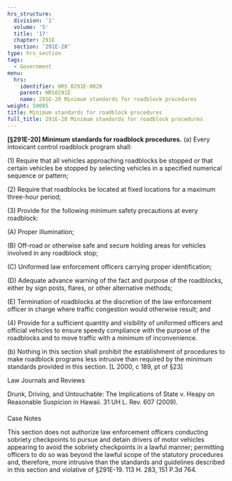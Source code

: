 ```yaml
---
hrs_structure:
  division: '1'
  volume: '5'
  title: '17'
  chapter: 291E
  section: '291E-20'
type: hrs_section
tags:
  - Government
menu:
  hrs:
    identifier: HRS_0291E-0020
    parent: HRS0291E
    name: 291E-20 Minimum standards for roadblock procedures
weight: 50085
title: Minimum standards for roadblock procedures
full_title: 291E-20 Minimum standards for roadblock procedures
---
```

**[§291E-20] Minimum standards for roadblock procedures.** (a) Every intoxicant control roadblock program shall:

(1) Require that all vehicles approaching roadblocks be stopped or that certain vehicles be stopped by selecting vehicles in a specified numerical sequence or pattern;

(2) Require that roadblocks be located at fixed locations for a maximum three-hour period;

(3) Provide for the following minimum safety precautions at every roadblock:

(A) Proper illumination;

(B) Off-road or otherwise safe and secure holding areas for vehicles involved in any roadblock stop;

(C) Uniformed law enforcement officers carrying proper identification;

(D) Adequate advance warning of the fact and purpose of the roadblocks, either by sign posts, flares, or other alternative methods;

(E) Termination of roadblocks at the discretion of the law enforcement officer in charge where traffic congestion would otherwise result; and

(4) Provide for a sufficient quantity and visibility of uniformed officers and official vehicles to ensure speedy compliance with the purpose of the roadblocks and to move traffic with a minimum of inconvenience.

(b) Nothing in this section shall prohibit the establishment of procedures to make roadblock programs less intrusive than required by the minimum standards provided in this section. [L 2000, c 189, pt of §23]

Law Journals and Reviews

Drunk, Driving, and Untouchable: The Implications of State v. Heapy on Reasonable Suspicion in Hawaii. 31 UH L. Rev. 607 (2009).

Case Notes

This section does not authorize law enforcement officers conducting sobriety checkpoints to pursue and detain drivers of motor vehicles appearing to avoid the sobriety checkpoints in a lawful manner; permitting officers to do so was beyond the lawful scope of the statutory procedures and, therefore, more intrusive than the standards and guidelines described in this section and violative of §291E-19\. 113 H. 283, 151 P.3d 764.